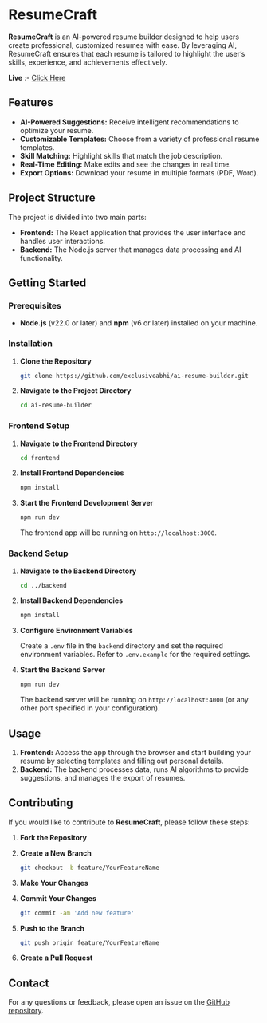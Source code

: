 # ResumeCraft

**ResumeCraft** is an AI-powered resume builder designed to help users create professional, customized resumes with ease. By leveraging AI, ResumeCraft ensures that each resume is tailored to highlight the user’s skills, experience, and achievements effectively.

**Live** :- [Click Here](https://ai-resume-craft.vercel.app/)

## Features

- **AI-Powered Suggestions:** Receive intelligent recommendations to optimize your resume.
- **Customizable Templates:** Choose from a variety of professional resume templates.
- **Skill Matching:** Highlight skills that match the job description.
- **Real-Time Editing:** Make edits and see the changes in real time.
- **Export Options:** Download your resume in multiple formats (PDF, Word).

## Project Structure

The project is divided into two main parts:

- **Frontend:** The React application that provides the user interface and handles user interactions.
- **Backend:** The Node.js server that manages data processing and AI functionality.

## Getting Started

### Prerequisites

- **Node.js** (v22.0 or later) and **npm** (v6 or later) installed on your machine.

### Installation

1. **Clone the Repository**

   ```bash
   git clone https://github.com/exclusiveabhi/ai-resume-builder.git
   ```

2. **Navigate to the Project Directory**

   ```bash
   cd ai-resume-builder
   ```

### Frontend Setup

1. **Navigate to the Frontend Directory**

   ```bash
   cd frontend
   ```

2. **Install Frontend Dependencies**

   ```bash
   npm install
   ```

3. **Start the Frontend Development Server**

   ```bash
   npm run dev
   ```

   The frontend app will be running on `http://localhost:3000`.

### Backend Setup

1. **Navigate to the Backend Directory**

   ```bash
   cd ../backend
   ```

2. **Install Backend Dependencies**

   ```bash
   npm install
   ```

3. **Configure Environment Variables**

   Create a `.env` file in the `backend` directory and set the required environment variables. Refer to `.env.example` for the required settings.

4. **Start the Backend Server**

   ```bash
   npm run dev
   ```

   The backend server will be running on `http://localhost:4000` (or any other port specified in your configuration).

## Usage

1. **Frontend:** Access the app through the browser and start building your resume by selecting templates and filling out personal details.
2. **Backend:** The backend processes data, runs AI algorithms to provide suggestions, and manages the export of resumes.

## Contributing

If you would like to contribute to **ResumeCraft**, please follow these steps:

1. **Fork the Repository**
2. **Create a New Branch**

   ```bash
   git checkout -b feature/YourFeatureName
   ```

3. **Make Your Changes**
4. **Commit Your Changes**

   ```bash
   git commit -am 'Add new feature'
   ```

5. **Push to the Branch**

   ```bash
   git push origin feature/YourFeatureName
   ```

6. **Create a Pull Request**

## Contact

For any questions or feedback, please open an issue on the [GitHub repository](https://github.com/exclusiveabhi/ai-resume-builder/issues).